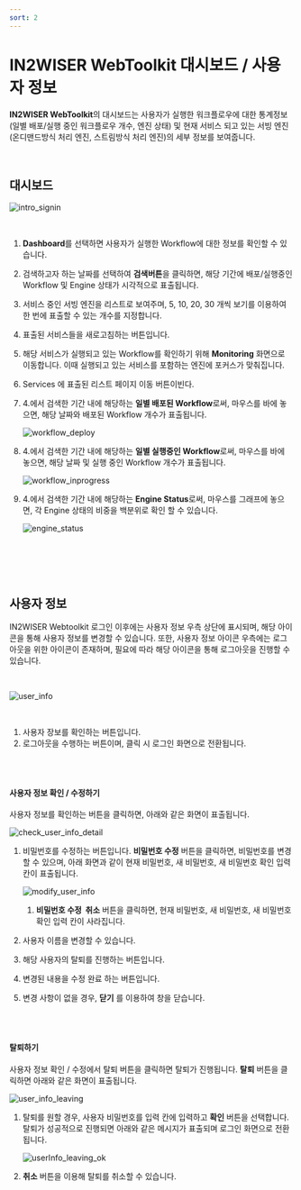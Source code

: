 ```yaml
---
sort: 2
---
```






# IN2WISER WebToolkit 대시보드 / 사용자 정보

**IN2WISER WebToolkit**의 대시보드는 사용자가 실행한 워크플로우에 대한 통계정보(일별 배포/실행 중인 워크플로우 개수, 엔진 상태) 및 현재 서비스 되고 있는 서빙 엔진(온디맨드방식 처리 엔진, 스트림방식 처리 엔진)의 세부 정보를 보여줍니다.

<br/>

## 대시보드

![intro_signin](./images/2.3.dashboard_main.jpg)

<br/>

1. <b>Dashboard</b>를 선택하면 사용자가 실행한 Workflow에 대한 정보를 확인할 수 있습니다.

2. 검색하고자 하는 날짜를 선택하여 <b>검색버튼</b>을 클릭하면, 해당 기간에 배포/실행중인 Workflow 및 Engine 상태가 시각적으로 표출됩니다.

3. 서비스 중인 서빙 엔진을 리스트로 보여주며, 5, 10, 20, 30 개씩 보기를 이용하여 한 번에 표출할 수 있는 개수를 지정합니다.

4. 표출된 서비스들을 새로고침하는 버튼입니다. 

5. 해당 서비스가 실행되고 있는 Workflow를 확인하기 위해 <b>Monitoring</b> 화면으로 이동합니다. 이때 실행되고 있는 서비스를 포함하는 엔진에 포커스가 맞춰집니다.

6. Services 에 표출된 리스트 페이지 이동 버튼이빈다.

7. 4.에서 검색한 기간 내에 해당하는 <b>일별 배포된 Workflow</b>로써, 마우스를 바에 놓으면, 해당 날짜와 배포된 Workflow 개수가 표출됩니다.<br/>

   ![workflow_deploy](./images/2.3.1.workflow_deploy.png)

8. 4.에서 검색한 기간 내에 해당하는 <b>일별 실행중인 Workflow</b>로써, 마우스를 바에 놓으면, 해당 날짜 및 실행 중인 Workflow 개수가 표출됩니다.

   ![workflow_inprogress](./images/2.3.2.workflow_inprogress.png)

9. 4.에서 검색한 기간 내에 해당하는 <b>Engine Status</b>로써, 마우스를 그래프에 놓으면, 각 Engine 상태의 비중을 백분위로 확인 할 수 있습니다.

   ![engine_status](./images/2.3.3.engine_status.png)

   <br/><br/>

   <br/>

## 사용자 정보

IN2WISER Webtoolkit 로그인 이후에는 사용자 정보 우측 상단에 표시되며, 해당 아이콘을 통해 사용자 정보를 변경할 수 있습니다. 또한, 사용자 정보 아이콘 우측에는 로그아웃을 위한 아이콘이 존재하며, 필요에 따라 해당 아이콘을 통해 로그아웃을 진행할  수 있습니다.

<br/>

![user_info](./images/2.3.user_info.jpg)

<br/>

1. 사용자 장보를 확인하는 버튼입니다. 
2. 로그아웃을 수행하는 버튼이며, 클릭 시 로그인 화면으로 전환됩니다.

<br/>

<br/>

<h4>사용자 정보 확인 / 수정하기</h4>

사용자 정보를 확인하는 버튼을 클릭하면, 아래와 같은 화면이 표출됩니다.

![check_user_info_detail](./images/2.3.main_user_info.jpg)

1. 비밀번호를 수정하는 버튼입니다. <b>비밀번호 수정</b> 버튼을 클릭하면, 비밀번호를 변경할 수 있으며, 아래 화면과 같이 현재 비밀번호, 새 비밀번호, 새 비밀번호 확인 입력 칸이 표출됩니다.

   ![modify_user_info](./images/2.3.main_user_info_modification.jpg)

   1. <b>비밀번호 수정  취소</b> 버튼을 클릭하면, 현재 비밀번호, 새 비밀번호, 새 비밀번호 확인 입력 칸이 사라집니다. <br/>

   

2. 사용자 이름을 변경할 수 있습니다. 

3. 해당 사용자의 탈퇴를 진행하는 버튼입니다.

4. 변경된 내용을 수정 완료 하는 버튼입니다.

5. 변경 사항이 없을 경우, <b>닫기</b> 를 이용하여 창을 닫습니다.

   <br/><br/>

<h4>탈퇴하기</h4>

사용자 정보 확인 / 수정에서 탈퇴 버튼을 클릭하면 탈퇴가 진행됩니다. <b>탈퇴</b> 버튼을 클릭하면 아래와 같은 화면이 표출됩니다. 

![user_info_leaving](./images/2.3.user_info_leaving.jpg)

1. 탈퇴를 원할 경우, 사용자 비밀번호를 입력 칸에 입력하고 <b>확인</b> 버튼을 선택합니다. 탈퇴가 성공적으로 진행되면 아래와 같은 메시지가 표출되며 로그인 화면으로 전환됩니다.

   ![userInfo_leaving_ok](./images/2.3.user_info_leaving_ok.png)

2. <b>취소</b> 버튼을 이용해 탈퇴를 취소할 수 있습니다.